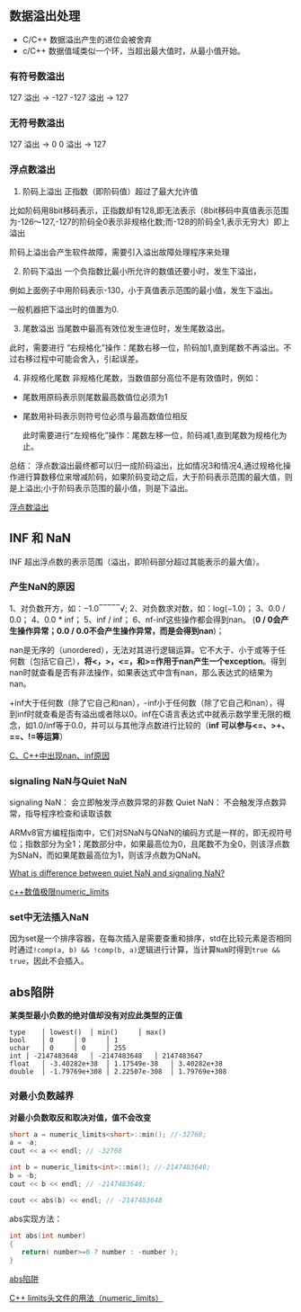 ## 数据溢出处理
- C/C++ 数据溢出产生的进位会被舍弃
- c/C++ 数据值域类似一个环，当超出最大值时，从最小值开始。

###  有符号数溢出
127 溢出 -> -127
-127 溢出 -> 127

### 无符号数溢出
127 溢出 -> 0
0 溢出 -> 127

### 浮点数溢出
1. 阶码上溢出
  正指数（即阶码值）超过了最大允许值

  比如阶码用8bit移码表示，正指数却有128,即无法表示（8bit移码中真值表示范围为-126～127,-127的阶码全0表示非规格化数;而-128的阶码全1,表示无穷大）即上溢出
  
  阶码上溢出会产生软件故障，需要引入溢出故障处理程序来处理
  
2. 阶码下溢出
  一个负指数比最小所允许的数值还要小时，发生下溢出，
  
  例如上面例子中用阶码表示-130，小于真值表示范围的最小值，发生下溢出。
  
  一般机器把下溢出时的值置为0.

3. 尾数溢出
  当尾数中最高有效位发生进位时，发生尾数溢出。

  此时，需要进行 “右规格化”操作：尾数右移一位，阶码加1,直到尾数不再溢出。不过右移过程中可能会舍入，引起误差。

4. 非规格化尾数
  非规格化尾数，当数值部分高位不是有效值时，例如：
- 尾数用原码表示则尾数最高数值位必须为1
- 尾数用补码表示则符号位必须与最高数值位相反

  此时需要进行“左规格化”操作：尾数左移一位，阶码减1,直到尾数为规格化为止。

总结：
浮点数溢出最终都可以归一成阶码溢出，比如情况3和情况4,通过规格化操作进行算数移位来增减阶码，如果阶码变动之后，大于阶码表示范围的最大值，则是上溢出;小于阶码表示范围的最小值，则是下溢出。

[浮点数溢出](https://blog.csdn.net/m0_45210226/article/details/119648316)

## INF 和 NaN
INF 超出浮点数的表示范围（溢出，即阶码部分超过其能表示的最大值）。
### 产生NaN的原因
1、对负数开方，如：−1.0‾‾‾‾‾√;
2、对负数求对数，如：log(−1.0)；
3、0.0 / 0.0；
4、0.0 * inf；
5、inf / inf；
6、nf-inf这些操作都会得到nan。
(**0 / 0会产生操作异常；0.0 / 0.0不会产生操作异常，而是会得到nan**)；


nan是无序的（unordered），无法对其进行逻辑运算。它不大于、小于或等于任何数（包括它自己），**将<，>，<=，和>=作用于nan产生一个exception**。得到nan时就查看是否有非法操作，如果表达式中含有nan，那么表达式的结果为nan。

+inf大于任何数（除了它自己和nan），-inf小于任何数（除了它自己和nan），得到inf时就查看是否有溢出或者除以0。inf在C语言表达式中就表示数学里无限的概念，如1.0/inf等于0.0，并可以与其他浮点数进行比较的（**inf 可以参与<=、>+、==、!=等运算**）

[C、C++中出现nan、inf原因](https://blog.csdn.net/qq_16334327/article/details/86526854)

### signaling NaN与Quiet NaN
signaling NaN： 会立即触发浮点数异常的非数
Quiet NaN： 不会触发浮点数异常，指导程序检查和读取该数

ARMv8官方编程指南中，它们对SNaN与QNaN的编码方式是一样的，即无视符号位；指数部分为全1；尾数部分中，如果最高位为0，且尾数不为全0，则该浮点数为SNaN，而如果尾数最高位为1，则该浮点数为QNaN。

[What is difference between quiet NaN and signaling NaN?](https://www.e-learn.cn/topic/146980)

[c++数值极限numeric_limits](https://blog.csdn.net/yhc166188/article/details/90287807)

### set中无法插入NaN
因为set是一个排序容器，在每次插入是需要查重和排序，std在比较元素是否相同时通过`!comp(a, b) && !comp(b, a)`逻辑进行计算，当计算`NaN`时得到`true && true`，因此不会插入。

## abs陷阱
**某类型最小负数的绝对值却没有对应此类型的正值**

```text
type	│ lowest()	│ min()		│ max()
bool	│ 0		│ 0		│ 1
uchar	│ 0		│ 0		│ 255
int	│ -2147483648	│ -2147483648	│ 2147483647
float	│ -3.40282e+38	│ 1.17549e-38	│ 3.40282e+38
double  │ -1.79769e+308	│ 2.22507e-308	│ 1.79769e+308
```
### 对最小负数越界
**对最小负数取反和取决对值，值不会改变**
```C++
short a = numeric_limits<short>::min(); //-32768;
a = -a;
cout << a << endl; // -32768

int b = numeric_limits<int>::min(); //-2147483648;
b = -b;
cout << b << endl; // -2147483648;

cout << abs(b) << endl; // -2147483648
```
abs实现方法：
```C++
int abs(int number)
{
   return( number>=0 ? number : -number );
}
```
[abs陷阱](https://blog.csdn.net/sandalphon4869/article/details/98082858)

[C++ limits头文件的用法（numeric_limits）](https://blog.csdn.net/m0_37290785/article/details/78223804)